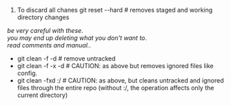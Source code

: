 
1. To discard all chanes
git reset --hard # removes staged and working directory changes

 _be very careful with these_.<br>
 _you may end up deleting what you don't want to_.<br>
 _read comments and manual._.

* git clean -f -d # remove untracked
* git clean -f -x -d # CAUTION: as above but removes ignored files like config.
* git clean -fxd :/ # CAUTION: as above, but cleans untracked and ignored files through the entire repo (without :/, the operation affects only the current directory)
